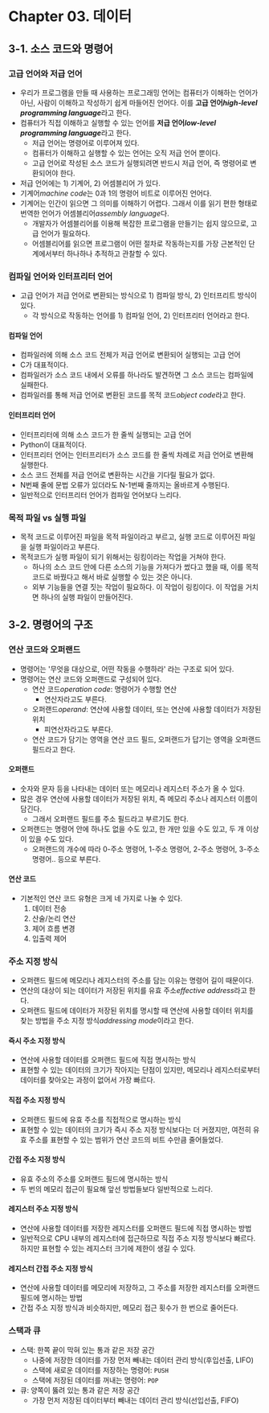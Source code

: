 # Chapter 03. 데이터

## 3-1. 소스 코드와 명령어

### 고급 언어와 저급 언어

- 우리가 프로그램을 만들 때 사용하는 프로그래밍 언어는 컴퓨터가 이해하는 언어가 아닌, 사람이 이해하고 작성하기 쉽게 마들어진 언어다. 이를 **고급 언어*high-level programming language***라고 한다.
- 컴퓨터가 직접 이해하고 실행할 수 있는 언어를 **저급 언어*low-level programming language***라고 한다.
  - 저급 언어는 명령어로 이루어져 있다.
  - 컴퓨터가 이해하고 실행할 수 있는 언어는 오직 저급 언어 뿐이다.
  - 고급 언어로 작성된 소스 코드가 실행되려면 반드시 저급 언어, 즉 명령어로 변환되어야 한다.
- 저급 언어에는 1) 기계어, 2) 어셈블리어 가 있다.
- 기계어*machine code*는 0과 1의 명령어 비트로 이루어진 언어다.
- 기계어는 인간이 읽으면 그 의미를 이해하기 어렵다. 그래서 이를 읽기 편한 형태로 번역한 언어가 어셈블리어*assembly language*다.
  - 개발자가 어셈블리어를 이용해 복잡한 프로그램을 만들기는 쉽지 않으므로, 고급 언어가 필요하다.
  - 어셈블리어를 읽으면 프로그램이 어떤 절차로 작동하는지를 가장 근본적인 단계에서부터 하나하나 추적하고 관찰할 수 있다.

### 컴파일 언어와 인터프리터 언어

- 고급 언어가 저급 언어로 변환되는 방식으로 1) 컴파일 방식, 2) 인터프리트 방식이 있다.
  - 각 방식으로 작동하는 언어를 1) 컴파일 언어, 2) 인터프리터 언어라고 한다.

#### 컴파일 언어

- 컴파일러에 의해 소스 코드 전체가 저급 언어로 변환되어 실행되는 고급 언어
- C가 대표적이다.
- 컴파일러가 소스 코드 내에서 오류를 하나라도 발견하면 그 소스 코드는 컴파일에 실패한다.
- 컴파일러를 통해 저급 언어로 변환된 코드를 목적 코드*object code*라고 한다.

#### 인터프리터 언어

- 인터프리터에 의해 소스 코드가 한 줄씩 실행되는 고급 언어
- Python이 대표적이다.
- 인터프리터 언어는 인터프리터가 소스 코드를 한 줄씩 차례로 저급 언어로 변환해 실행한다.
- 소스 코드 전체를 저급 언어로 변환하는 시간을 기다릴 필요가 없다.
- N번째 줄에 문법 오류가 있더라도 N-1번째 줄까지는 올바르게 수행된다.
- 일반적으로 인터프리터 언어가 컴파일 언어보다 느리다.

### 목적 파일 vs 실행 파일

- 목적 코드로 이루어진 파일을 목적 파일이라고 부르고, 실행 코드로 이루어진 파일을 실행 파일이라고 부른다.
- 목적코드가 실행 파일이 되기 위해서는 링킹이라는 작업을 거쳐야 한다.
  - 하나의 소스 코드 안에 다른 소스의 기능을 가져다가 썼다고 했을 때, 이를 목적 코드로 바꿨다고 해서 바로 실행할 수 있는 것은 아니다.
  - 외부 기능들을 연결 짓는 작업이 필요하다. 이 작업이 링킹이다. 이 작업을 거치면 하나의 실행 파일이 만들어진다.

## 3-2. 명령어의 구조

### 연산 코드와 오퍼랜드

- 명령어는 '무엇을 대상으로, 어떤 작동을 수행하라' 라는 구조로 되어 있다.
- 명령어는 연산 코드와 오퍼랜드로 구성되어 있다.
  - 연산 코드*operation code*: 명령어가 수행할 연산
    - 연산자라고도 부른다.
  - 오퍼랜드*operand*: 연산에 사용할 데이터, 또는 연산에 사용할 데이터가 저장된 위치
    - 피연산자라고도 부른다.
  - 연산 코드가 담기는 영역을 연산 코드 필드, 오퍼랜드가 답기는 영역을 오퍼랜드 필드라고 한다.

#### 오퍼랜드

- 숫자와 문자 등을 나타내는 데이터 또는 메모리나 레지스터 주소가 올 수 있다.
- 많은 경우 연산에 사용할 데이터가 저장된 위치, 즉 메모리 주소나 레지스터 이름이 담긴다.
  - 그래서 오퍼랜드 필드를 주소 필드라고 부르기도 한다.
- 오퍼랜드는 명령어 안에 하나도 없을 수도 있고, 한 개만 있을 수도 있고, 두 개 이상이 있을 수도 있다.
  - 오퍼랜드의 개수에 따라 0-주소 명령어, 1-주소 명령어, 2-주소 명령어, 3-주소 명령어.. 등으로 부른다.

#### 연산 코드

- 기본적인 연산 코드 유형은 크게 네 가지로 나눌 수 있다.
  1. 데이터 전송
  2. 산술/논리 연산
  3. 제어 흐름 변경
  4. 입출력 제어

### 주소 지정 방식

- 오퍼랜드 필드에 메모리나 레지스터의 주소를 담는 이유는 명령어 길이 때문이다.
- 연산의 대상이 되는 데이터가 저장된 위치를 유효 주소*effective address*라고 한다.
- 오퍼랜드 필드에 데이터가 저장된 위치를 명시할 때 연산에 사용할 데이터 위치를 찾는 방법을 주소 지정 방식*addressing mode*이라고 한다.

#### 즉시 주소 지정 방식

- 연산에 사용할 데이터를 오퍼랜드 필드에 직접 명시하는 방식
- 표현할 수 있는 데이터의 크기가 작아지는 단점이 있지만, 메모리나 레지스터로부터 데이터를 찾아오는 과정이 없어서 가장 빠르다.

#### 직접 주소 지정 방식

- 오퍼랜드 필드에 유효 주소를 직접적으로 명시하는 방식
- 표현할 수 있는 데이터의 크기가 즉시 주소 지정 방식보다는 더 커졌지만, 여전히 유효 주소를 표현할 수 있는 범위가 연산 코드의 비트 수만큼 줄어들었다.

#### 간접 주소 지정 방식

- 유효 주소의 주소를 오퍼랜드 필드에 명시하는 방식
- 두 번의 메모리 접근이 필요해 앞선 방법들보다 일반적으로 느리다.

#### 레지스터 주소 지정 방식

- 연산에 사용할 데이터를 저장한 레지스터를 오퍼랜드 필드에 직접 명시하는 방법
- 일반적으로 CPU 내부의 레지스터에 접근하므로 직접 주소 지정 방식보다 빠르다. 하지만 표현할 수 있는 레지스터 크기에 제한이 생길 수 있다.

#### 레지스터 간접 주소 지정 방식

- 연산에 사용할 데이터를 메모리에 저장하고, 그 주소를 저장한 레지스터를 오퍼랜드 필드에 명시하는 방법
- 간접 주소 지정 방식과 비슷하지만, 메모리 접근 횟수가 한 번으로 줄어든다.

### 스택과 큐

- 스택: 한쪽 끝이 막혀 있는 통과 같은 저장 공간
  - 나중에 저장한 데이터를 가장 먼저 빼내는 데이터 관리 방식(후입선출, LIFO)
  - 스택에 새로운 데이터를 저장하는 명령어: `PUSH`
  - 스택에 저장된 데이터를 꺼내는 명령어: `POP`
- 큐: 양쪽이 뚫려 있는 통과 같은 저장 공간
  - 가장 먼저 저장된 데이터부터 빼내는 데이터 관리 방식(선입선출, FIFO)
